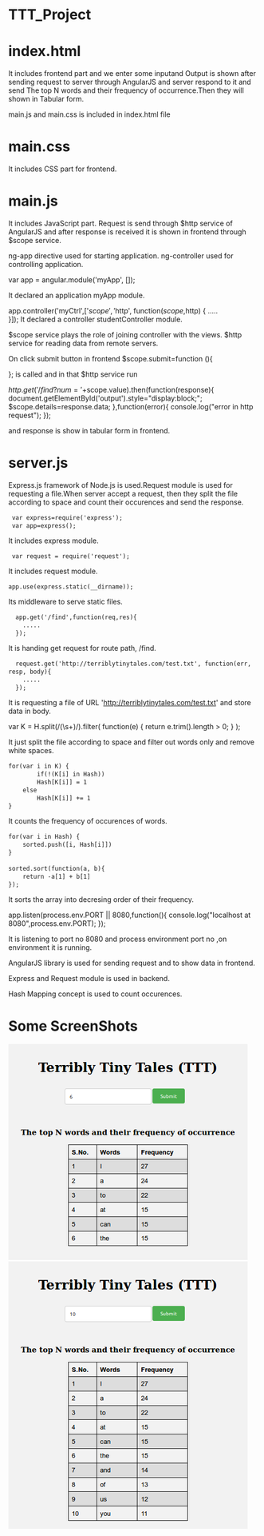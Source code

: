 # TTT_Project

# index.html
  It includes frontend part and we enter some inputand Output is shown after sending request to server through AngularJS and server respond to it and send The top N words and their frequency of occurrence.Then they will shown in Tabular form.

  main.js and main.css is included in index.html file 

# main.css
  It includes CSS part for frontend.

# main.js      
  It includes JavaScript part. Request is send through $http service of AngularJS and after response is received it is shown in frontend through $scope service.

  ng-app directive used for starting application.
  ng-controller used for controlling application.
  
  var app = angular.module('myApp', []);

  It declared an application myApp module.

  app.controller('myCtrl',['$scope','$http', function($scope,$http) {
     .....   
  }]);
  It declared a controller studentController module.

  $scope service plays the role of joining controller with the views.
  $http service for reading data from remote servers.
  
  On click submit button in frontend
  $scope.submit=function (){

  };
  is called and in that $http service run 

  $http.get('/find?num='+$scope.value).then(function(response){
    document.getElementById('output').style="display:block;";
    $scope.details=response.data;
    },function(error){
      console.log("error in http request");
  });
  
  and response is show in tabular form in frontend.

# server.js
  Express.js framework of Node.js is used.Request module is used for requesting a file.When server accept a request, then they split the file according to space and count their occurences and send the response.

 	 var express=require('express');
 	 var app=express();
  It includes express module.

 	 var request = require('request');
  It includes request module.

  	app.use(express.static(__dirname));
  Its middleware to serve static files.

	  app.get('/find',function(req,res){
	    .....
	  });
  It is handing get request for route path, /find.

	  request.get('http://terriblytinytales.com/test.txt', function(err, resp, body){
	    .....	
	  });
  It is requesting a file of URL 'http://terriblytinytales.com/test.txt' and store data in body.

  var K = H.split(/(\s+)/).filter( function(e) { return e.trim().length > 0; } );

  It just split the file according to space and filter out words only and remove white spaces.

	for(var i in K) {
	        if(!(K[i] in Hash))
	        Hash[K[i]] = 1
	    else
	        Hash[K[i]] += 1
	}
  It counts the frequency of occurences of words.

	for(var i in Hash) {
	    sorted.push([i, Hash[i]])
	}

	sorted.sort(function(a, b){
	    return -a[1] + b[1]
	});
   It sorts the array into decresing order of their frequency.	


  app.listen(process.env.PORT || 8080,function(){
    console.log("localhost at 8080",process.env.PORT);
  });

  
  It is listening to port no 8080 and process environment port no ,on environment it is running. 

AngularJS library is used for sending request and to show data in frontend.


Express and Request module is used in backend.


Hash Mapping concept is used to count occurences.      

# Some ScreenShots

![img1](https://raw.githubusercontent.com/Wind-Chaser/TTT_Project/master/images/1.png)
![img2](https://raw.githubusercontent.com/Wind-Chaser/TTT_Project/master/images/2.png)
